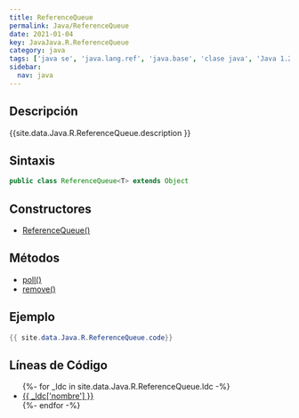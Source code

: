 ```yaml
---
title: ReferenceQueue
permalink: Java/ReferenceQueue
date: 2021-01-04
key: JavaJava.R.ReferenceQueue
category: java
tags: ['java se', 'java.lang.ref', 'java.base', 'clase java', 'Java 1.2']
sidebar: 
  nav: java
---
```


## Descripción
{{site.data.Java.R.ReferenceQueue.description }}

## Sintaxis
~~~java
public class ReferenceQueue<T> extends Object
~~~

## Constructores
* [ReferenceQueue()](/Java/ReferenceQueue/ReferenceQueue/)

## Métodos
* [poll()](/Java/ReferenceQueue/poll)
* [remove()](/Java/ReferenceQueue/remove)

## Ejemplo
~~~java
{{ site.data.Java.R.ReferenceQueue.code}}
~~~

## Líneas de Código
<ul>
{%- for _ldc in site.data.Java.R.ReferenceQueue.ldc -%}
   <li>
       <a href="{{_ldc['url'] }}">{{ _ldc['nombre'] }}</a>
   </li>
{%- endfor -%}
</ul>
